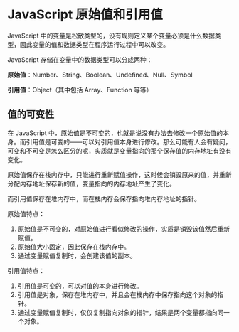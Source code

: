 # JavaScript 原始值和引用值



JavaScript 中的变量是松散类型的，没有规则定义某个变量必须是什么数据类型，因此变量的值和数据类型在程序运行过程中可以改变。

JavaScript 存储在变量中的数据类型可以分成两种：

**原始值**：Number、String、Boolean、Undefined、Null、Symbol

**引用值**：Object（其中包括 Array、Function 等等）



## 值的可变性

在 JavaScript 中，原始值是不可变的，也就是说没有办法去修改一个原始值的本身。而引用值是可变的——可以对引用值本身进行修改。那么可能有人会有疑问，可变和不可变是怎么区分的呢，实质就是变量指向的那个保存值的内存地址有没有变化。

原始值保存在栈内存中，只能进行重新赋值操作，这时候会销毁原来的值，并重新分配内存地址保存新的值，变量指向的内存地址产生了变化。

而引用值保存在堆内存中，而在栈内存会保存指向堆内存地址的指针。



原始值特点：

1. 原始值是不可变的，对原始值进行看似修改的操作，实质是销毁该值然后重新赋值。
2. 原始值大小固定，因此保存在栈内存中。
3. 通过变量赋值复制时，会创建该值的副本。

引用值特点：

1. 引用值是可变的，可以对值的本身进行修改。
2. 引用值是对象，保存在堆内存中，并且会在栈内存中保存指向这个对象的指针。
3. 通过变量赋值复制时，仅仅复制指向对象的指针，结果是两个变量都指向同一个对象。